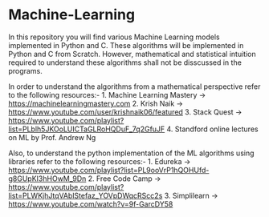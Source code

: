 # Machine-Learning

In this repository you will find various Machine Learning models implemented in Python and C.
These algorithms will be implemented in Python and C from Scratch. 
However, mathematical and statistical intuition required to understand these algorithms shall not be disscussed in the programs.

In order to understand the algorithms from a mathematical perspective refer to the following resources:-
        1. Machine Learning Mastery -> https://machinelearningmastery.com
        2. Krish Naik -> https://www.youtube.com/user/krishnaik06/featured
        3. Stack Quest -> https://www.youtube.com/playlist?list=PLblh5JKOoLUICTaGLRoHQDuF_7q2GfuJF
        4. Standford online lectures on ML by Prof. Andrew Ng

Also, to understand the python implementation of the ML algorithms using libraries refer to the following resources:-
        1. Edureka -> https://www.youtube.com/playlist?list=PL9ooVrP1hQOHUfd-g8GUpKI3hHOwM_9Dn
        2. Free Code Camp -> https://www.youtube.com/playlist?list=PLWKjhJtqVAblStefaz_YOVpDWqcRScc2s
        3. Simplilearn -> https://www.youtube.com/watch?v=9f-GarcDY58
